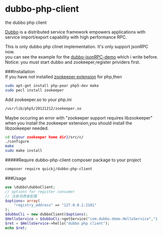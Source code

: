 # dubbo-php-client
the dubbo php client

[Dubbo](https://github.com/alibaba/dubbo) is a distributed service framework empowers applications with service import/export capability with high performance RPC.  

This is only dubbo php clinet implementation. It's only support jsonRPC now.  
you can see the example for the [dubbo-jsonRPC-demo](https://github.com/quickj/dubbo_jsonrpc_demo) which i write before.  
Notice: you must start dubbo and zookeeper,register prividers first.  

###Installation  
If you have not installed [zookeeper extension](http://pecl.php.net/package/zookeeper) for php,then
```bash
sudo apt-get install php-pear php5-dev make  
sudo pecl install zookeeper
```  
Add zookeeper.so to your php.ini  
```bash
/usr/lib/php5/20121212/zookeeper.so
```
Maybe occuring an error with "zookeeper support requires libzookeeper" when you install the zookeeper extension,you should install the libzookeeper needed.
```bash
cd ${your zookeeper home dir}/src/c/
./configure
make
sudo make install
```

#####Require dubbo-php-client composer package to your project
```bash
composer require quickj/dubbo-php-client
```  

###Usage
```php
use \dubbo\dubboClient;
// options for register consumer
// 注册消费者配置
$options= array(
    "registry_address" => "127.0.0.1:2181"
);
$dubboCli = new dubboClient($options);
$HelloService = $dubboCli->getService("com.dubbo.demo.HelloService","1.0.0",null);
$ret = $HelloService->hello("dubbo php client");
echo $ret;
```
